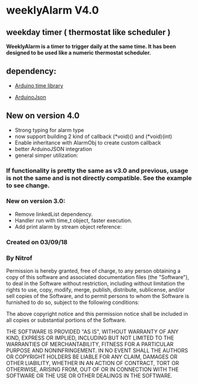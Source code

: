 # weeklyAlarm V4.0
## **weekday timer ( thermostat like scheduler )**


**WeeklyAlarm is a timer to trigger daily at the same time. It has been designed to be used like a numeric thermostat scheduler.**

## dependency:

  - [Arduino time library](https://github.com/PaulStoffregen/Time)

  - [ArduinoJson](https://github.com/bblanchon/ArduinoJson)

## New on version 4.0
  - Strong typing for alarm type
  - now support building 2 kind of callback (*void)() and (*void)(int)
  - Enable inheritance with AlarmObj to create custom callback
  - better ArduinoJSON integration
  - general simper utilization:

  ###  If functionality is pretty the same as v3.0 and previous, usage is not the same and is not directly compatible. See the example to see change.


###  New on version 3.0:
  - Remove linkedList dependency.
  - Handler run with time_t object, faster execution.
  - Add print alarm by stream object reference:
  

  ### **Created on 03/09/18**
  ### **By Nitrof**

  Permission is hereby granted, free of charge, to any person obtaining a copy of
  this software and associated documentation files (the "Software"), to deal in
  the Software without restriction, including without limitation the rights to
  use, copy, modify, merge, publish, distribute, sublicense, and/or sell copies of
  the Software, and to permit persons to whom the Software is furnished to do so,
  subject to the following conditions:

  The above copyright notice and this permission notice shall be included in all
  copies or substantial portions of the Software.

  THE SOFTWARE IS PROVIDED "AS IS", WITHOUT WARRANTY OF ANY KIND, EXPRESS OR
  IMPLIED, INCLUDING BUT NOT LIMITED TO THE WARRANTIES OF MERCHANTABILITY, FITNESS
  FOR A PARTICULAR PURPOSE AND NONINFRINGEMENT. IN NO EVENT SHALL THE AUTHORS OR
  COPYRIGHT HOLDERS BE LIABLE FOR ANY CLAIM, DAMAGES OR OTHER LIABILITY, WHETHER
  IN AN ACTION OF CONTRACT, TORT OR OTHERWISE, ARISING FROM, OUT OF OR IN
  CONNECTION WITH THE SOFTWARE OR THE USE OR OTHER DEALINGS IN THE SOFTWARE.